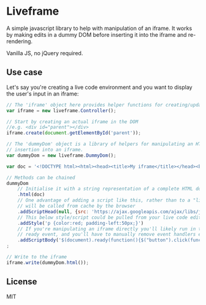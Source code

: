 Liveframe
=========

A simple javascript library to help with manipulation of an iframe. It works by making edits in a dummy DOM before
inserting it into the iframe and re-rendering.

Vanilla JS, no jQuery required.

Use case
--------

Let's say you're creating a live code environment and you want to display the user's input in an iframe:

```javascript
// The 'iframe' object here provides helper functions for creating/updating an iframe
var iframe = new liveframe.Controller();

// Start by creating an actual iframe in the DOM 
//e.g. <div id="parent"></div>
iframe.create(document.getElementById('parent'));

// The 'dummyDom' object is a library of helpers for manipulating an HTML document in preparation for
// insertion into an iframe.
var dummyDom = new liveframe.DummyDom();

var doc = '<!DOCTYPE html><html><head><title>My iframe</title></head><body><button></button></body></html>';

// Methods can be chained
dummyDom
    // Initialise it with a string representation of a complete HTML document.
    .html(doc)
    // One advantage of adding a script like this, rather than to a "live" iframe is that it
    // will be called from cache by the browser
    .addScriptHead(null, {src: 'https://ajax.googleapis.com/ajax/libs/jquery/1.11.3/jquery.min.js'})
    // This below style/script could be pulled from your live code editor on keyup etc.
    .addStyle('p {color:red; padding-left:50px;}')
    // If you're manipulating an iframe directly you'll likely run in to problems with the
    // ready event, and you'll have to manually remove event handlers etc.
    .addScriptBody('$(document).ready(function(){$("button").click(function(){console.log("test");)});});')
;

// Write to the iframe
iframe.write(dummyDom.html());
```

License
-------

MIT
